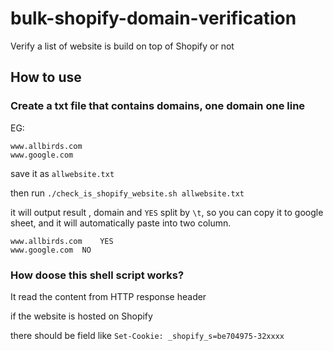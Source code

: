 # bulk-shopify-domain-verification
Verify a list of website is build on top of Shopify or not


## How to use

### Create a txt file that contains domains, one domain one line
EG:
```
www.allbirds.com
www.google.com
```

save it as `allwebsite.txt`

then run `./check_is_shopify_website.sh allwebsite.txt`

it will output result , domain and `YES` split by `\t`, so you can copy it to google sheet, and it will automatically paste into two column.
```
www.allbirds.com	YES
www.google.com	NO
```

### How doose this shell script works?

It read the content from HTTP response header

if the website is hosted on Shopify

there should be field like `Set-Cookie: _shopify_s=be704975-32xxxx`
